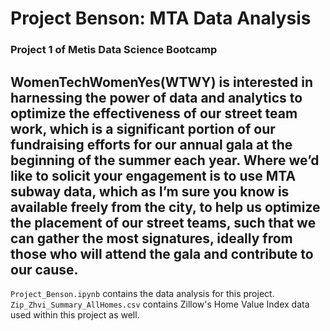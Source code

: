 # Project Benson: MTA Data Analysis
### Project 1 of Metis Data Science Bootcamp

WomenTechWomenYes(WTWY) is interested in harnessing the power of data and analytics to optimize the effectiveness of our street team work, which is a significant portion of our fundraising efforts for our annual gala at the beginning of the summer each year. Where we’d like to solicit your engagement is to use MTA subway data, which as I’m sure you know is available freely from the city, to help us optimize the placement of our street teams, such that we can gather the most signatures, ideally from those who will attend the gala and contribute to our cause.
---
`Project_Benson.ipynb` contains the data analysis for this project.  
`Zip_Zhvi_Summary_AllHomes.csv` contains Zillow's Home Value Index data used within this project as well.
